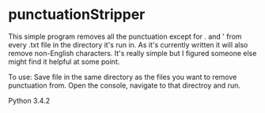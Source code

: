 # punctuationStripper
This simple program removes all the punctuation except for . and ' from every .txt file in the directory it's run in. As it's currently written it will also remove non-English characters. It's really simple but I figured someone else might find it helpful at some point. 

To use: 
Save file in the same directory as the files you want to remove punctuation from.
Open the console, navigate to that directroy and run.

Python 3.4.2
